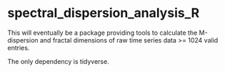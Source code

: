 # spectral_dispersion_analysis_R
This will eventually be a package providing tools to calculate the M-dispersion and fractal dimensions of raw time series data >= 1024 valid entries. 

The only dependency is tidyverse.
